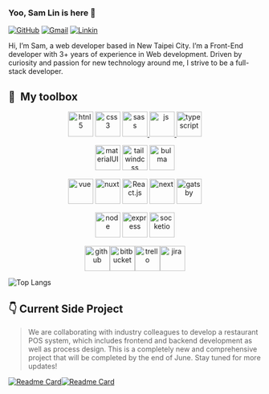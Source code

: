 ### Yoo, Sam Lin is here 👋

[![GitHub](https://img.shields.io/badge/dynamic/json?logo=github&label=GitHub&labelColor=495867&color=495867&url=https%3A%2F%2Fapi.swo.moe%2Fstats%2Fgithub%2Fsamlin1122&query=%24.count)](https://github.com/samlin1122)&nbsp;[![Gmail](https://shields.io/badge/Gmail-flat?logo=gmail&color=ffffff)](mailto:samlin1122@gmail.com)&nbsp;[![Linkin](https://shields.io/badge/LinkedIn-flat?logo=LinkedIn&color=2261BA)](https://www.linkedin.com/in/zhlin1122/)

Hi, I’m Sam, a web developer based in New Taipei City.
I’m a Front-End developer with 3+ years of experience in Web development.
Driven by curiosity and passion for new technology around me, I strive to be a full-stack developer.



## 🧰 &nbsp;My toolbox

<p align="center">
<img  src="https://cdn1.iconfinder.com/data/icons/logotypes/32/badge-html-5-512.png" alt="htnl5" width="50" height="50"/>
<img  src="https://cdn1.iconfinder.com/data/icons/logotypes/32/badge-css-3-512.png" alt="css3" width="50" height="50"/>
<a href="https://sass-lang.com/"><img  src="https://w7.pngwing.com/pngs/206/645/png-transparent-sass-logos-and-brands-line-filled-icon.png" alt="sass" width="50" height="50"/>
<img  src="https://cdn4.iconfinder.com/data/icons/logos-and-brands/512/187_Js_logo_logos-512.png" alt="js" width="50" height="50"/>
<a href="https://www.typescriptlang.org/"><img src="https://upload.wikimedia.org/wikipedia/commons/thumb/4/4c/Typescript_logo_2020.svg/1200px-Typescript_logo_2020.svg.png" alt="typescript" width="50" height="50"/></a>
</p>
    
<p align="center">
<a href="https://mui.com/"><img  src="https://mui.com/static/logo.png" alt="materialUI" width="50" height="50"/></a>
<a href="https://tailwindcss.com/"><img  src="https://cdn3.iconfinder.com/data/icons/teenyicons-solid-vol-3/15/tailwind-512.png" alt="tailwindcss" width="50" height="50"/></a>
<a href="https://bulma.io/"><img  src="https://image.pngaaa.com/787/6130787-middle.png" alt="bulma" width="50" height="50"/></a>
</p>
    
<p align="center">
<a href="https://vuejs.org/"><img  src="https://cdn4.iconfinder.com/data/icons/logos-and-brands/512/367_Vuejs_logo-512.png" alt="vue" width="50" height="50"/></a>
<a href="https://nuxtjs.org/"><img  src="https://encrypted-tbn0.gstatic.com/images?q=tbn:ANd9GcRdp02-HRpRmUy_X30L0607qkSuPCS_X2-NR7emjkY5rw&s" alt="nuxt" width="50" height="50"/></a>
<a href="https://react.dev/"><img  src="https://cdn0.iconfinder.com/data/icons/logos-brands-in-colors/128/react_color-512.png" alt="React.js" width="50" height="50"/></a>
<a href="https://nextjs.org/"><img  src="https://d2nir1j4sou8ez.cloudfront.net/wp-content/uploads/2021/12/nextjs-boilerplate-logo.png" alt="next" width="50" height="50"/></a>
<a href="https://www.gatsbyjs.com/"><img  src="https://camo.githubusercontent.com/b0972dd62bbf6ee0e28ed0ebceb48427a481568caeeb639066b23c754f0c60e5/68747470733a2f2f7777772e6761747362796a732e636f6d2f4761747362792d4d6f6e6f6772616d2e737667" alt="gatsby" width="50" height="50"/></a>
</p>
<p align="center">
<a href="https://nodejs.org/en"><img  src="https://d2eip9sf3oo6c2.cloudfront.net/tags/images/000/000/256/full/nodejslogo.png" alt="node" width="50" height="50"/></a>
<a href="https://expressjs.com/"><img  src="https://w7.pngwing.com/pngs/925/447/png-transparent-express-js-node-js-javascript-mongodb-node-js-text-trademark-logo.png" alt="express" width="50" height="50"/></a>
<a href="https://socket.io/"><img  src="https://socket.io/images/logo.svg" alt="socketio" width="50" height="50"/>
</p>
    
<p align="center">
<a href="https://github.com/"><img  src="https://play-lh.googleusercontent.com/PCpXdqvUWfCW1mXhH1Y_98yBpgsWxuTSTofy3NGMo9yBTATDyzVkqU580bfSln50bFU" alt="github" width="50" height="50"/></a><a href="https://bitbucket.org/"><img  src="https://w7.pngwing.com/pngs/237/933/png-transparent-bitbucket-circle-round-icon-popular-services-brands-vol-icon.png" alt="bitbucket" width="50" height="50"/></a><a href="https://trello.com/home"><img  src="https://w7.pngwing.com/pngs/453/731/png-transparent-circle-round-icon-trello-popular-services-brands-vol-2-icon.png" alt="trello" width="50" height="50"/></a><a href="https://www.atlassian.com/software/jira"><img  src="https://toppng.com/uploads/preview/jira-software-logo-jira-software-logo-11562914188wp8r59nt10.png" alt="jira" width="50" height="50"/></a>
</p>
    
<!-- </a><a href=""><img  src="" alt="" width="50" height="50"/> -->

![Top Langs](https://github-readme-stats.vercel.app/api/top-langs/?username=samlin1122&layout=compact&theme=vue-dark)
    
## 👇 Current Side Project

>We are collaborating with industry colleagues to develop a restaurant POS system, which includes frontend and backend development as well as process design. This is a completely new and comprehensive project that will be completed by the end of June. Stay tuned for more updates!

<!-- [![Anurag's GitHub stats](https://github-readme-stats.vercel.app/api?username=samlin1122&hide=stars&count_private=true&show_icons=true&theme=vue-dark)](https://github.com/samlin1122)
 -->

[![Readme Card](https://github-readme-stats.vercel.app/api/pin/?username=samlin1122&repo=point-pro&theme=vue-dark)](https://github.com/samlin1122/point-pro)[![Readme Card](https://github-readme-stats.vercel.app/api/pin/?username=emily40830&repo=point-pro-backend&theme=vue-dark)](https://github.com/emily40830/point-pro-backend)


